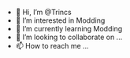 - 👋 Hi, I’m @Trincs
- 👀 I’m interested in Modding
- 🌱 I’m currently learning Modding
- 💞️ I’m looking to collaborate on ...
- 📫 How to reach me ...

<!---
Trincs/Trincs is a ✨ special ✨ repository because its `README.md` (this file) appears on your GitHub profile.
You can click the Preview link to take a look at your changes.
--->
